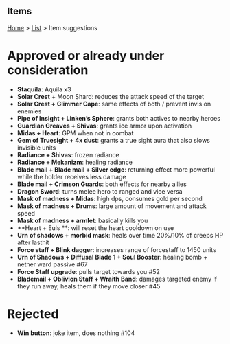Items
-----

[Home](../../README.md) > [List](list.md) > Item suggestions

# Approved or already under consideration

- **Staquila**: Aquila x3
- **Solar Crest** + Moon Shard: reduces the attack speed of the target
- **Solar Crest + Glimmer Cape**: same effects of both / prevent invis on enemies
- **Pipe of Insight + Linken’s Sphere**: grants both actives to nearby heroes
- **Guardian Greaves + Shivas**: grants ice armor upon activation
- **Midas + Heart**: GPM when not in combat
- **Gem of Truesight + 4x dust**: grants a true sight aura that also slows invisible units
- **Radiance + Shivas**: frozen radiance
- **Radiance + Mekanizm**: healing radiance
- **Blade mail + Blade mail + Silver edge**: returning effect more powerful while the holder receives less damage
- **Blade mail + Crimson Guards**: both effects for nearby allies 
- **Dragon Sword**: turns melee hero to ranged and vice versa
- **Mask of madness + Midas**: high dps, consumes gold per second
- **Mask of madness + Drums**: large amount of movement and attack speed
- **Mask of madness + armlet**: basically kills you
- **Heart + Euls **: will reset the heart cooldown on use
- **Urn of shadows + morbid mask**: heals over time 20%/10% of creeps HP after lasthit
- **Force staff + Blink dagger**:  increases range of forcestaff to 1450 units
- **Urn of Shadows + Diffusal Blade 1 + Soul Booster**: healing bomb + nether ward passive #67
- **Force Staff upgrade**: pulls target towards you #52
- **Blademail + Oblivion Staff + Wraith Band**: damages targeted enemy if they run away, heals them if they move closer #45


# Rejected

- **Win button**: joke item, does nothing #104
